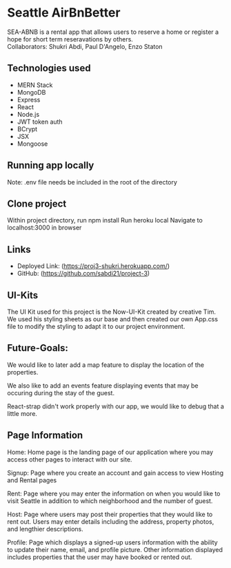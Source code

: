 # Seattle AirBnBetter
SEA-ABNB is a rental app that allows users to reserve a home or register a hope for short term reseravations by others.  
Collaborators: Shukri Abdi, Paul D'Angelo, Enzo Staton

## Technologies used
- MERN Stack
- MongoDB
- Express
- React
- Node.js
- JWT token auth
- BCrypt
- JSX
- Mongoose

## Running app locally
Note: .env file needs be included in the root of the directory

## Clone project
Within project directory, run npm install
Run heroku local
Navigate to localhost:3000 in browser

## Links
- Deployed Link: (https://proj3-shukri.herokuapp.com/)
- GitHub: (https://github.com/sabdi21/project-3)

## UI-Kits
The UI Kit used for this project is the Now-UI-Kit created by creative Tim.  We used his styling sheets as our base and then created our own App.css file to modify the styling to adapt it to our project environment.


## Future-Goals:
We would like to later add a map feature to display the location of the properties.

We also like to add an events feature displaying events that may be occuring during the stay of the guest.

React-strap didn't work properly with our app, we would like to debug that a little more.

## Page Information

Home:  Home page is the landing page of our application where you may access other pages to interact with our site.

Signup:  Page where you create an account and gain access to view Hosting and Rental pages

Rent: Page where you may enter the information on when you would like to visit Seattle in addition to which neighborhood and the number of guest.

Host: Page where users may post their properties that they would like to rent out.  Users may enter details including the address, property photos, and lengthier descriptions.

Profile: Page which displays a signed-up users information with the ability to update their name, email, and profile picture.  Other information displayed includes properties that the user may have booked or rented out.
